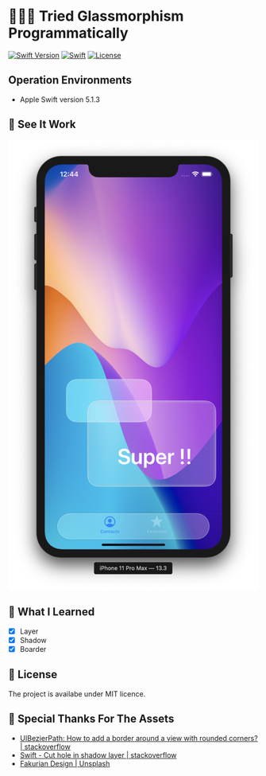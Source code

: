 #  🗿🗿🗿 Tried Glassmorphism Programmatically 

[![Swift Version](https://img.shields.io/badge/Swift-5-F16D39.svg)](https://developer.apple.com/swift)
[![Swift](https://img.shields.io/badge/language-Swift-orange.svg?style=flat)](https://developer.apple.com/swift/)
[![License](https://img.shields.io/badge/license-MIT-blue.svg)](https://github.com/mtynior/ColorizeSwift/blob/master/LICENSE.md)

## Operation Environments

- Apple Swift version 5.1.3

## 🎥 See It Work

<img width="584" alt="Screen-Shot" src="https://github.com/smapira/Tried-Glassmorphism-Programmatically/blob/7c43c184ce294aad46e77efcfff3b6155b279ef9/Screen-Shot.png">

## 🧠 What I Learned

- [x] Layer
- [x] Shadow
- [x] Boarder

## 🔖 License

The project is availabe under MIT licence.

## 🙏 Special Thanks For The Assets
- [UIBezierPath: How to add a border around a view with rounded corners? | stackoverflow ](https://stackoverflow.com/a/32032470/5517628)
- [ Swift - Cut hole in shadow layer | stackoverflow ](https://stackoverflow.com/a/59092828/5517628)
- [ Fakurian Design | Unsplash ](https://unsplash.com/photos/E8Ufcyxz514)










